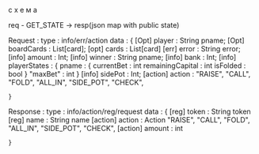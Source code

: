 
с х е м а

req - GET_STATE -> resp(json map with public state)


Request  :
    type : info/err/action
    data : {
        [Opt] player : String pname;
        [Opt] boardCards : List[card];
        [opt] cards : List[card]
        [err] error : String error;
        [info] amount : Int;
        [info] winner : String pname;
        [info] bank : Int;
        [info] playerStates : {
            pname : {
                currentBet : int
                remainingCapital : int
                isFolded : bool
            }
            "maxBet" : int
        }
        [info] sidePot : Int;
        [action] action : "RAISE", "CALL", "FOLD", "ALL_IN", "SIDE_POT", "CHECK", 
        
    }

Response : 
    type : info/action/reg/request
    data : {
        [reg] token : String token
        [reg] name : String name
        [action] action : Action "RAISE", "CALL", "FOLD", "ALL_IN", "SIDE_POT", "CHECK",
        [action] amount : int

    }